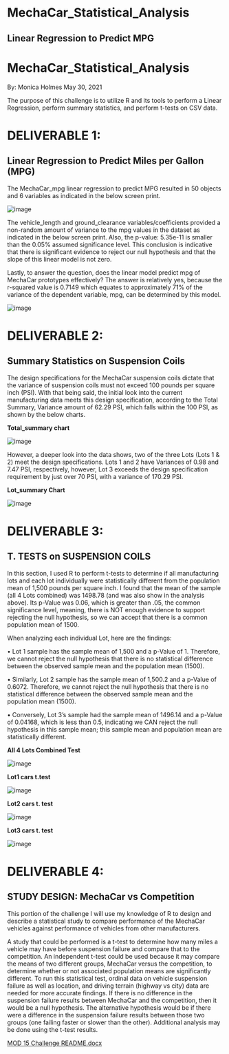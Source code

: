 # MechaCar_Statistical_Analysis
## Linear Regression to Predict MPG

# MechaCar_Statistical_Analysis 
By: Monica Holmes
May 30, 2021


The purpose of this challenge is to utilize R and its tools to perform a Linear Regression, perform summary statistics, and perform t-tests on CSV data. 


# DELIVERABLE 1:

## Linear Regression to Predict Miles per Gallon (MPG)
The MechaCar_mpg linear regression to predict MPG resulted in 50 objects and 6 variables as indicated in the below screen print.

![image](https://user-images.githubusercontent.com/78371845/122812595-dd568500-d29f-11eb-8c9c-01c1fda8cb66.png)

The vehicle_length and ground_clearance variables/coefficients provided a non-random amount of variance to the mpg values in the dataset as indicated in the below screen print. Also, the p-value: 5.35e-11 is smaller than the 0.05% assumed significance level. This conclusion is indicative that there is significant evidence to reject our null hypothesis and that the slope of this linear model is not zero.

Lastly, to answer the question, does the linear model predict mpg of MechaCar prototypes effectively?  The answer is relatively yes, because the r-squared value is 0.7149 which 
equates to approximately 71% of the variance of the dependent variable, mpg, can be determined by this model.

![image](https://user-images.githubusercontent.com/78371845/122812663-f3fcdc00-d29f-11eb-8818-48b7fe2fb370.png)



# DELIVERABLE 2:

## Summary Statistics on Suspension Coils

The design specifications for the MechaCar suspension coils dictate that the variance of suspension coils must not exceed 100 pounds per square inch (PSI). With that being said, the initial look into the current manufacturing data meets this design specification, according to the Total Summary, Variance amount of 62.29 PSI, which falls within the 100 PSI, as shown by the below charts.


**Total_summary chart**

![image](https://user-images.githubusercontent.com/78371845/122812728-0d9e2380-d2a0-11eb-8845-513af93d98c7.png)

However, a deeper look into the data shows, two of the three Lots (Lots 1 & 2) meet the design specifications. Lots 1 and 2 have Variances of 0.98 and 7.47 PSI, respectively, however, Lot 3 exceeds the design specification requirement by just over 70 PSI, with a variance of 170.29 PSI. 

**Lot_summary Chart**

![image](https://user-images.githubusercontent.com/78371845/122812799-24447a80-d2a0-11eb-9e60-e84aff823e4b.png)



# DELIVERABLE 3:  

## T. TESTS on SUSPENSION COILS

In this section, I used R to perform t-tests to determine if all manufacturing lots and each lot individually were statistically different from the population mean of 1,500 pounds per square inch. I found that the mean of the sample (all 4 Lots combined) was 1498.78 (and was also show in the analysis above). Its p-Value was 0.06, which is greater than .05, the common significance level, meaning, there is NOT enough evidence to support rejecting the null hypothesis, so we can accept that there is a common population mean of 1500. 

When analyzing each individual Lot, here are the findings:

•	Lot 1 sample has the sample mean of 1,500 and a p-Value of 1. Therefore, we cannot reject the null hypothesis that there is no statistical difference between the observed sample mean and the population mean (1500).

•	Similarly, Lot 2 sample has the sample mean of 1,500.2 and a p-Value of 0.6072. Therefore, we cannot reject the null hypothesis that there is no statistical difference between the observed sample mean and the population mean (1500).

•	Conversely, Lot 3’s sample had the sample mean of 1496.14 and a p-Value of 0.04168, which is less than 0.5, indicating we CAN reject the null hypothesis in this sample mean; this sample mean and population mean are statistically different.

**All 4 Lots Combined Test**

![image](https://user-images.githubusercontent.com/78371845/122812928-548c1900-d2a0-11eb-94d4-9afa163af161.png)


**Lot1 cars t.test**

![image](https://user-images.githubusercontent.com/78371845/122812985-67065280-d2a0-11eb-912e-458e6025503a.png)


**Lot2 cars t. test**

![image](https://user-images.githubusercontent.com/78371845/122813068-7e454000-d2a0-11eb-9fe9-94c9568d3165.png)


**Lot3 cars t. test**

![image](https://user-images.githubusercontent.com/78371845/122813129-93ba6a00-d2a0-11eb-94c5-3e22b9d55590.png)



# DELIVERABLE 4: 

## STUDY DESIGN: MechaCar vs Competition

This portion of the challenge I will use my knowledge of R to design and describe a statistical study to compare performance of the MechaCar vehicles against performance of vehicles from other manufacturers.

A study that could be performed is a t-test to determine how many miles a vehicle may have before suspension failure and compare that to the competition. An independent t-test could be used because it may compare the means of two different groups, MechaCar versus the competition, to determine whether or not associated population means are significantly different. To run this statistical test, ordinal data on vehicle suspension failure as well as location, and driving terrain (highway vs city) data are needed for more accurate findings. If there is no difference in the suspension failure results between MechaCar and the competition, then it would be a null hypothesis.  The alternative hypothesis would be if there were a difference in the suspension failure results between those two groups (one failing faster or slower than the other). Additional analysis may be done using the t-test results.


  [MOD 15 Challenge README.docx](https://github.com/mmh926/MechaCar_Statistical_Analysis/files/6566788/MOD.15.Challenge.README.docx)

 

  
  
  
